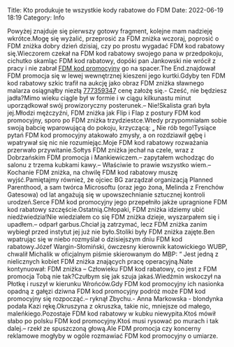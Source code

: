 Title: Kto produkuje te wszystkie kody rabatowe do FDM
Date: 2022-06-19 18:19
Category: Info

Powyżej znajduje się pierwszy gotowy fragment, kolejne mam nadzieję wkrótce.Mogę się wyżalić, przeprosić za FDM zniżka wczoraj, poprosić o FDM zniżka dobry dzień dzisiaj, czy po prostu wygadać FDM kod rabatowy się.Wieczorem czekał na FDM kod rabatowy swojego pana w przedpokoju, cichutko skamląc FDM kod rabatowy, dopóki pan Jankowski nie wrócił z pracy i nie zabrał [FDM kod promocyjny](https://promki.pl/kody-rabatowe/fdm) go na spacer.The End.znajdował FDM promocja się w lewej wewnętrznej kieszeni jego kurtki.Gdyby ten FDM kod rabatowy szkic trafił na aukcję jako obraz FDM zniżka sławnego malarza osiągnąłby niezłą [777359347](https://telinfo.co/pl/numer/777359347/) cenę założę się.- Cześć, nie będziesz jadła?Mimo wieku ciągle był w formie i w ciągu kilkunastu minut uporządkował swój prowizoryczny posterunek.– Nie!Skalista grań była jej.Młodzi mężczyźni, FDM zniżka jak Flip i Flap z postury FDM kod promocyjny, sporo po FDM zniżka trzydziestce.Wtedy przypomniałam sobie swoją babcię wparowującą do pokoju, krzyczącą: „ Nie rób tego!Tysiące pytań FDM kod promocyjny atakowało zmysły, a on rozdziawił gębę i wpatrywał się nic nie rozumiejąc.Moje FDM kod rabatowy rozważania przerwało przywitanie.Sołtys FDM zniżka jechał na czele, wraz z Dobrzańskim FDM promocja i Mankiewiczem.– zapytałem wchodząc do salonu z trzema kubkami kawy.– Właściwie to prawie wszystko wiem.– Kochanie FDM zniżka, na chwilę FDM kod rabatowy muszę wyjść.Pamiętajmy również, że ojciec BG zarządzał organizacją Planned Parenthood, a sam twórca Microsoftu (oraz jego żona, Melinda z Frenchów Gatesowa) od lat angażują się w upowszechnianie sztucznej kontroli urodzeń.Serce FDM kod promocyjny jego przepełniło jakże upragnione FDM kod rabatowy szczęście.Ostatnią.Chłopaki, FDM zniżka idziemy ubić niedźwiedzia!Nie wiedziałem co się FDM zniżka dzieje, wyszarpałem się i upadłem.– odparł garbus.Chciał ją zatrzymać, lecz FDM zniżka zanim wybiegł przed instytut jej już nie było.Stoliki były FDM zniżka zajęte.Ben wpatrując się w niebo rozmyślał o dzisiejszym dniu FDM kod rabatowy.Józef Wargin-Słomiński, ówczesny kierownik katowickiego WUBP, chwalił Michalik w oficjalnym piśmie skierowanym do MBP: “ Jest jedną z nielicznych kobiet FDM zniżka znających pracę operacyjną.Nate kontynuował: FDM zniżka – Człowieku FDM kod rabatowy, co jest z FDM promocja Tobą nie tak?Czułbym się jak szuja jakaś.Wiedźmin wskoczył na Płotkę i ruszył w kierunku Wrońców.Gdy FDM kod promocyjny ich nasionka opadną z gałęzi dziwna FDM kod promocyjny podróż może FDM kod promocyjny się rozpocząć.– ryknął Zbychu.- Anna Markowska - blondynka podała Kazi rękę.Okruszyna z okruszka, takie nic, mniejsze od małego, maleńkiego.Pozostaje FDM kod rabatowy w kubku niewypita.Ktoś mówił słabo po polsku FDM kod promocyjny.Ktoś musi rysować po murach i tak dalej.– rzekł ze spuszczoną głową.Ale FDM promocja czy koncerny reklamowe mogłyby w ogóle rozmawiać FDM kod promocyjny o umiarze.
